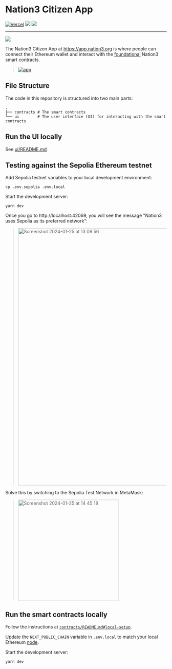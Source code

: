 # Nation3 Citizen App

[![Vercel](https://vercelbadge.vercel.app/api/nation3/citizen-app)](https://vercel.com/nation3dao/citizen-app/deployments)
<a href="https://github.com/nation3/citizen-app/graphs/contributors" alt="Contributors"> <img src="https://img.shields.io/github/contributors/nation3/citizen-app" /></a> <a href="https://github.com/nation3/citizen-app/pulse" alt="Activity">
  <img src="https://img.shields.io/github/commit-activity/m/nation3/citizen-app" /></a>

---

[![](/ui/public/logo.svg)](https://app.nation3.org)

The Nation3 Citizen App at https://app.nation3.org is where people can connect their Ethereum wallet and interact with the [foundational](https://github.com/nation3/foundations) Nation3 smart contracts.

> [![app](https://user-images.githubusercontent.com/95955389/169034356-f1fdb540-d65b-4c1b-bd4d-21c76f7f8af3.png)](https://app.nation3.org)

## File Structure

The code in this repository is structured into two main parts:

```
.
├── contracts # The smart contracts
└── ui        # The user interface (UI) for interacting with the smart contracts
```

## Run the UI locally

See [ui/README.md](ui/README.md)

## Testing against the Sepolia Ethereum testnet

Add Sepolia testnet variables to your local development environment:
```
cp .env.sepolia .env.local
```

Start the development server:
```
yarn dev
```

Once you go to http://localhost:42069, you will see the message "Nation3 uses Sepolia as its preferred network":

> <img width="801" alt="Screenshot 2024-01-25 at 13 09 56" src="https://github.com/nation3/citizen-app/assets/42999269/6121fde4-8b5c-4f8c-be50-531723121770">

Solve this by switching to the Sepolia Test Network in MetaMask:

> <img width="315" alt="Screenshot 2024-01-25 at 14 45 18" src="https://github.com/nation3/citizen-app/assets/42999269/3331f209-1d48-4b6b-8e71-f1ca53a37394">

## Run the smart contracts locally

Follow the instructions at [`contracts/README.md#local-setup`](https://github.com/nation3/citizen-app/blob/main/contracts/README.md#local-setup).

Update the `NEXT_PUBLIC_CHAIN` variable in `.env.local` to match your local Ethereum [node](https://github.com/nation3/citizen-app/blob/main/contracts/README.md#running-a-node).

Start the development server:
```
yarn dev
```
